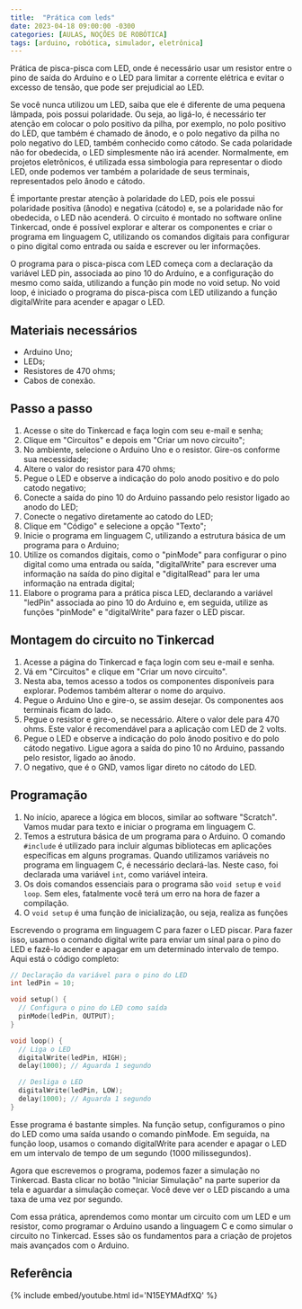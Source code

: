 ```yaml
---
title:  "Prática com leds"
date: 2023-04-18 09:00:00 -0300
categories: [AULAS, NOÇÕES DE ROBÓTICA]
tags: [arduino, robótica, simulador, eletrônica]
---
```

Prática de pisca-pisca com LED, onde é necessário usar um resistor entre o pino de saída do Arduíno e o LED para limitar a corrente elétrica e evitar o excesso de tensão, que pode ser prejudicial ao LED.

Se você nunca utilizou um LED, saiba que ele é diferente de uma pequena lâmpada, pois possui polaridade. Ou seja, ao ligá-lo, é necessário ter atenção em colocar o polo positivo da pilha, por exemplo, no polo positivo do LED, que também é chamado de ânodo, e o polo negativo da pilha no polo negativo do LED, também conhecido como cátodo. Se cada polaridade não for obedecida, o LED simplesmente não irá acender. Normalmente, em projetos eletrônicos, é utilizada essa simbologia para representar o diodo LED, onde podemos ver também a polaridade de seus terminais, representados pelo ânodo e cátodo.

É importante prestar atenção à polaridade do LED, pois ele possui polaridade positiva (ânodo) e negativa (cátodo) e, se a polaridade não for obedecida, o LED não acenderá. O circuito é montado no software online Tinkercad, onde é possível explorar e alterar os componentes e criar o programa em linguagem C, utilizando os comandos digitais para configurar o pino digital como entrada ou saída e escrever ou ler informações.

O programa para o pisca-pisca com LED começa com a declaração da variável LED pin, associada ao pino 10 do Arduíno, e a configuração do mesmo como saída, utilizando a função pin mode no void setup. No void loop, é iniciado o programa do pisca-pisca com LED utilizando a função digitalWrite para acender e apagar o LED.

## Materiais necessários

- Arduino Uno;
- LEDs;
- Resistores de 470 ohms;
- Cabos de conexão.

## Passo a passo

1. Acesse o site do Tinkercad e faça login com seu e-mail e senha;
2. Clique em "Circuitos" e depois em "Criar um novo circuito";
3. No ambiente, selecione o Arduino Uno e o resistor. Gire-os conforme sua necessidade;
4. Altere o valor do resistor para 470 ohms;
5. Pegue o LED e observe a indicação do polo anodo positivo e do polo catodo negativo;
6. Conecte a saída do pino 10 do Arduino passando pelo resistor ligado ao anodo do LED;
7. Conecte o negativo diretamente ao catodo do LED;
8. Clique em "Código" e selecione a opção "Texto";
9. Inicie o programa em linguagem C, utilizando a estrutura básica de um programa para o Arduino;
10. Utilize os comandos digitais, como o "pinMode" para configurar o pino digital como uma entrada ou saída, "digitalWrite" para escrever uma informação na saída do pino digital e "digitalRead" para ler uma informação na entrada digital;
11. Elabore o programa para a prática pisca LED, declarando a variável "ledPin" associada ao pino 10 do Arduino e, em seguida, utilize as funções "pinMode" e "digitalWrite" para fazer o LED piscar.

## Montagem do circuito no Tinkercad

1. Acesse a página do Tinkercad e faça login com seu e-mail e senha.
2. Vá em "Circuitos" e clique em "Criar um novo circuito".
3. Nesta aba, temos acesso a todos os componentes disponíveis para explorar. Podemos também alterar o nome do arquivo.
4. Pegue o Arduino Uno e gire-o, se assim desejar. Os componentes aos terminais ficam do lado.
5. Pegue o resistor e gire-o, se necessário. Altere o valor dele para 470 ohms. Este valor é recomendável para a aplicação com LED de 2 volts.
6. Pegue o LED e observe a indicação do polo ânodo positivo e do polo cátodo negativo. Ligue agora a saída do pino 10 no Arduino, passando pelo resistor, ligado ao ânodo.
7. O negativo, que é o GND, vamos ligar direto no cátodo do LED.

## Programação

1. No início, aparece a lógica em blocos, similar ao software "Scratch". Vamos mudar para texto e iniciar o programa em linguagem C.
2. Temos a estrutura básica de um programa para o Arduino. O comando `#include` é utilizado para incluir algumas bibliotecas em aplicações específicas em alguns programas. Quando utilizamos variáveis no programa em linguagem C, é necessário declará-las. Neste caso, foi declarada uma variável `int`, como variável inteira.
3. Os dois comandos essenciais para o programa são `void setup` e `void loop`. Sem eles, fatalmente você terá um erro na hora de fazer a compilação.
4. O `void setup` é uma função de inicialização, ou seja, realiza as funções

Escrevendo o programa em linguagem C para fazer o LED piscar. Para fazer isso, usamos o comando digital write para enviar um sinal para o pino do LED e fazê-lo acender e apagar em um determinado intervalo de tempo. Aqui está o código completo:

```cpp
// Declaração da variável para o pino do LED
int ledPin = 10;

void setup() {
  // Configura o pino do LED como saída
  pinMode(ledPin, OUTPUT);
}

void loop() {
  // Liga o LED
  digitalWrite(ledPin, HIGH);
  delay(1000); // Aguarda 1 segundo

  // Desliga o LED
  digitalWrite(ledPin, LOW);
  delay(1000); // Aguarda 1 segundo
}

```

Esse programa é bastante simples. Na função setup, configuramos o pino do LED como uma saída usando o comando pinMode. Em seguida, na função loop, usamos o comando digitalWrite para acender e apagar o LED em um intervalo de tempo de um segundo (1000 milissegundos).

Agora que escrevemos o programa, podemos fazer a simulação no Tinkercad. Basta clicar no botão "Iniciar Simulação" na parte superior da tela e aguardar a simulação começar. Você deve ver o LED piscando a uma taxa de uma vez por segundo.

Com essa prática, aprendemos como montar um circuito com um LED e um resistor, como programar o Arduino usando a linguagem C e como simular o circuito no Tinkercad. Esses são os fundamentos para a criação de projetos mais avançados com o Arduino.

## Referência

{% include embed/youtube.html id='N15EYMAdfXQ' %}
